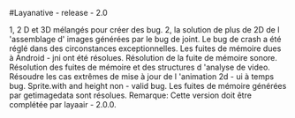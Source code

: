 #Layanative - release - 2.0

1, 2 D et 3D mélangés pour créer des bug.
2, la solution de plus de 2D de l 'assemblage d' images générées par le bug de joint.
Le bug de crash a été réglé dans des circonstances exceptionnelles.
Les fuites de mémoire dues à Android - jni ont été résolues.
Résolution de la fuite de mémoire sonore.
Résolution des fuites de mémoire et des structures d 'analyse de video.
Résoudre les cas extrêmes de mise à jour de l 'animation 2d - ui à temps bug.
Sprite.with and height non - valid bug.
Les fuites de mémoire générées par getimagedata sont résolues.
Remarque: Cette version doit être complétée par layaair - 2.0.0.

